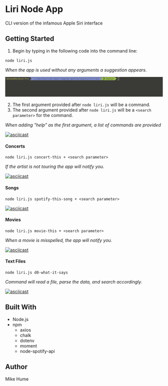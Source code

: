 # Liri Node App
CLI version of the infamous Apple Siri interface

## Getting Started
1. Begin by typing in the following code into the command line:
```
node liri.js
```
*When the app is used without any arguments a suggestion appears.*

![](gifs/liri-no-arg.gif)

2. The first argument provided after `node liri.js` will be a command.
3. The second argument provided after `node liri.js` will be a `<search parameter>` for the command.

*When adding "help" as the first argument, a list of commands are provided*

[![asciicast](https://asciinema.org/a/Ud6cpGLmmKcPo39c03m3jlUDI.svg)](https://asciinema.org/a/Ud6cpGLmmKcPo39c03m3jlUDI)


#### Concerts
```
node liri.js concert-this + <search parameter>
```
*If the artist is not touring the app will notify you.*

[![asciicast](https://asciinema.org/a/uqq6dgOZDLl4UYjXDlJCcSayH.svg)](https://asciinema.org/a/uqq6dgOZDLl4UYjXDlJCcSayH)


#### Songs
```
node liri.js spotify-this-song + <search parameter>
```
[![asciicast](https://asciinema.org/a/THQiXKUOsvNQUyW14jV5T2D4e.svg)](https://asciinema.org/a/THQiXKUOsvNQUyW14jV5T2D4e)


#### Movies
```
node liri.js movie-this + <search parameter>
```
*When a movie is misspelled, the app will notify you.*

[![asciicast](https://asciinema.org/a/q1i1dZG4wXJ7inwLnE4r2B8fM.svg)](https://asciinema.org/a/q1i1dZG4wXJ7inwLnE4r2B8fM)


#### Text Files
```
node liri.js d0-what-it-says
```
*Command will read a file, parse the data, and search accordingly.*
    
[![asciicast](https://asciinema.org/a/7P2MAK1niym3yC7cJg20N3Lir.svg)](https://asciinema.org/a/7P2MAK1niym3yC7cJg20N3Lir)


## Built With
* Node.js
* npm
    * axios
    * chalk
    * dotenv
    * moment
    * node-spotify-api

## Author
Mike Hume